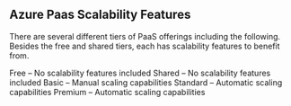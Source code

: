 ## Azure Paas Scalability Features
There are several different tiers of PaaS offerings including the following. Besides the free and shared tiers, each has scalability features to benefit from.

Free – No scalability features included
Shared – No scalability features included
Basic – Manual scaling capabilities
Standard – Automatic scaling capabilities
Premium – Automatic scaling capabilities

## 

